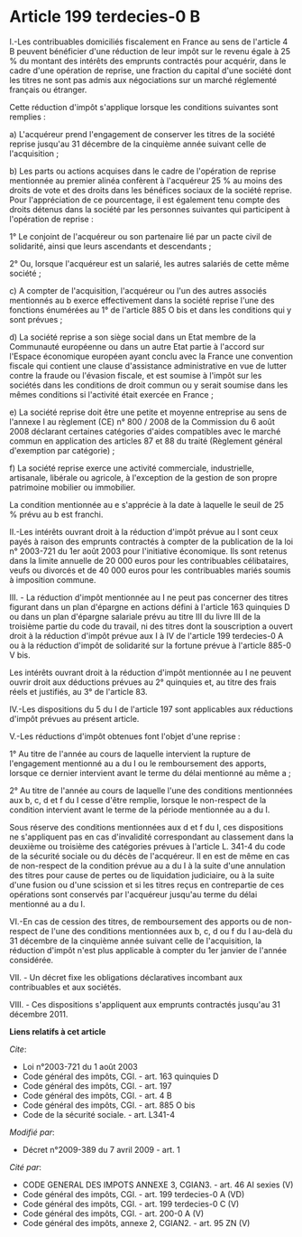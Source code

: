 # Article 199 terdecies-0 B

I.-Les contribuables domiciliés fiscalement en France au sens de l'article 4 B peuvent bénéficier d'une réduction de leur
impôt sur le revenu égale à 25 % du montant des intérêts des emprunts contractés pour acquérir, dans le cadre d'une opération
de reprise, une fraction du capital d'une société dont les titres ne sont pas admis aux négociations sur un marché réglementé
français ou étranger. 

Cette réduction d'impôt s'applique lorsque les conditions suivantes sont remplies : 

a) L'acquéreur prend l'engagement de conserver les titres de la société reprise jusqu'au 31 décembre de la cinquième année
suivant celle de l'acquisition ; 

b) Les parts ou actions acquises dans le cadre de l'opération de reprise mentionnée au premier alinéa confèrent à l'acquéreur
25 % au moins des droits de vote et des droits dans les bénéfices sociaux de la société reprise. Pour l'appréciation de ce
pourcentage, il est également tenu compte des droits détenus dans la société par les personnes suivantes qui participent à
l'opération de reprise : 

1° Le conjoint de l'acquéreur ou son partenaire lié par un pacte civil de solidarité, ainsi que leurs ascendants et
descendants ; 

2° Ou, lorsque l'acquéreur est un salarié, les autres salariés de cette même société ;

c) A compter de l'acquisition, l'acquéreur ou l'un des autres associés mentionnés au b exerce effectivement dans la société
reprise l'une des fonctions énumérées au 1° de l'article 885 O bis et dans les conditions qui y sont prévues ; 

d) La société reprise a son siège social dans un Etat membre de la Communauté européenne ou dans un autre Etat partie à
l'accord sur l'Espace économique européen ayant conclu avec la France une convention fiscale qui contient une clause
d'assistance administrative en vue de lutter contre la fraude ou l'évasion fiscale, et est soumise à l'impôt sur les sociétés
dans les conditions de droit commun ou y serait soumise dans les mêmes conditions si l'activité était exercée en France ; 

e) La société reprise doit être une petite et moyenne entreprise au sens de l'annexe I au règlement (CE) n° 800 / 2008 de la
Commission du 6 août 2008 déclarant certaines catégories d'aides compatibles avec le marché commun en application des
articles 87 et 88 du traité (Règlement général d'exemption par catégorie) ; 

f) La société reprise exerce une activité commerciale, industrielle, artisanale, libérale ou agricole, à l'exception de la
gestion de son propre patrimoine mobilier ou immobilier. 

La condition mentionnée au e s'apprécie à la date à laquelle le seuil de 25 % prévu au b est franchi. 

II.-Les intérêts ouvrant droit à la réduction d'impôt prévue au I sont ceux payés à raison des emprunts contractés à compter
de la publication de la loi n° 2003-721 du 1er août 2003 pour l'initiative économique. Ils sont retenus dans la limite
annuelle de 20 000 euros pour les contribuables célibataires, veufs ou divorcés et de 40 000 euros pour les contribuables
mariés soumis à imposition commune. 

III. - La réduction d'impôt mentionnée au I ne peut pas concerner des titres figurant dans un plan d'épargne en actions
défini à l'article 163 quinquies D ou dans un plan d'épargne salariale prévu au titre III du livre III de la troisième partie
du code du travail, ni des titres dont la souscription a ouvert droit à la réduction d'impôt prévue aux I à IV de l'article
199 terdecies-0 A ou à la réduction d'impôt de solidarité sur la fortune prévue à l'article 885-0 V bis. 

Les intérêts ouvrant droit à la réduction d'impôt mentionnée au I ne peuvent ouvrir droit aux déductions prévues au 2°
quinquies et, au titre des frais réels et justifiés, au 3° de l'article 83.

IV.-Les dispositions du 5 du I de l'article 197 sont applicables aux réductions d'impôt prévues au présent article. 

V.-Les réductions d'impôt obtenues font l'objet d'une reprise : 

1° Au titre de l'année au cours de laquelle intervient la rupture de l'engagement mentionné au a du I ou le remboursement des
apports, lorsque ce dernier intervient avant le terme du délai mentionné au même a ; 

2° Au titre de l'année au cours de laquelle l'une des conditions mentionnées aux b, c, d et f du I cesse d'être remplie,
lorsque le non-respect de la condition intervient avant le terme de la période mentionnée au a du I. 

Sous réserve des conditions mentionnées aux d et f du I, ces dispositions ne s'appliquent pas en cas d'invalidité
correspondant au classement dans la deuxième ou troisième des catégories prévues à l'article L. 341-4 du code de la sécurité
sociale ou du décès de l'acquéreur. Il en est de même en cas de non-respect de la condition prévue au a du I à la suite d'une
annulation des titres pour cause de pertes ou de liquidation judiciaire, ou à la suite d'une fusion ou d'une scission et si
les titres reçus en contrepartie de ces opérations sont conservés par l'acquéreur jusqu'au terme du délai mentionné au a du
I. 

VI.-En cas de cession des titres, de remboursement des apports ou de non-respect de l'une des conditions mentionnées aux b,
c, d ou f du I au-delà du 31 décembre de la cinquième année suivant celle de l'acquisition, la réduction d'impôt n'est plus
applicable à compter du 1er janvier de l'année considérée.

VII. - Un décret fixe les obligations déclaratives incombant aux contribuables et aux sociétés. 

VIII. - Ces dispositions s'appliquent aux emprunts contractés jusqu'au 31 décembre 2011.

**Liens relatifs à cet article**

_Cite_:

  - Loi n°2003-721 du 1 août 2003
  - Code général des impôts, CGI. - art. 163 quinquies D
  - Code général des impôts, CGI. - art. 197
  - Code général des impôts, CGI. - art. 4 B
  - Code général des impôts, CGI. - art. 885 O bis
  - Code de la sécurité sociale. - art. L341-4

_Modifié par_:

  - Décret n°2009-389 du 7 avril 2009 - art. 1

_Cité par_:

  - CODE GENERAL DES IMPOTS ANNEXE 3, CGIAN3. - art. 46 AI sexies (V)
  - Code général des impôts, CGI. - art. 199 terdecies-0 A (VD)
  - Code général des impôts, CGI. - art. 199 terdecies-0 C (V)
  - Code général des impôts, CGI. - art. 200-0 A (V)
  - Code général des impôts, annexe 2, CGIAN2. - art. 95 ZN (V)
